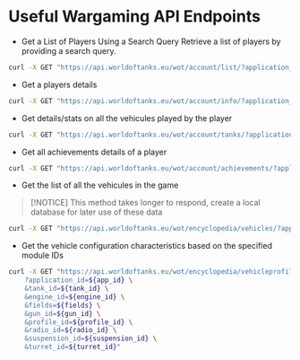 # Useful Wargaming API Endpoints

- Get a List of Players Using a Search Query
Retrieve a list of players by providing a search query.

```bash
curl -X GET "https://api.worldoftanks.eu/wot/account/list/?application_id=${app_id}&search=${player_name}"
```

- Get a players details
```bash
curl -X GET "https://api.worldoftanks.eu/wot/account/info/?application_id=${app_id}&account_id=${player_id}"
```

- Get details/stats on all the vehicules played by the player
```bash
curl -X GET "https://api.worldoftanks.eu/wot/account/tanks/?application_id=${app_id}&account_id=${player_id}"
```

- Get all achievements details of a  player
```bash
curl -X GET "https://api.worldoftanks.eu/wot/account/achievements/?application_id=${app_id}&account_id=${player_id}"
```

- Get the list of all the vehicules in the game 
> [!NOTICE]
> This method takes longer to respond, create a local database for later use of these data
```bash
curl -X GET "https://api.worldoftanks.eu/wot/encyclopedia/vehicles/?application_id=${app_id}"
```

- Get the vehicle configuration characteristics based on the specified module IDs
```bash
curl -X GET "https://api.worldoftanks.eu/wot/encyclopedia/vehicleprofile/ \
    ?application_id=${app_id} \
    &tank_id=${tank_id} \
    &engine_id=${engine_id} \
    &fields=${fields} \
    &gun_id=${gun_id} \
    &profile_id=${profile_id} \
    &radio_id=${radio_id} \
    &suspension_id=${suspension_id} \
    &turret_id=${turret_id}"
```